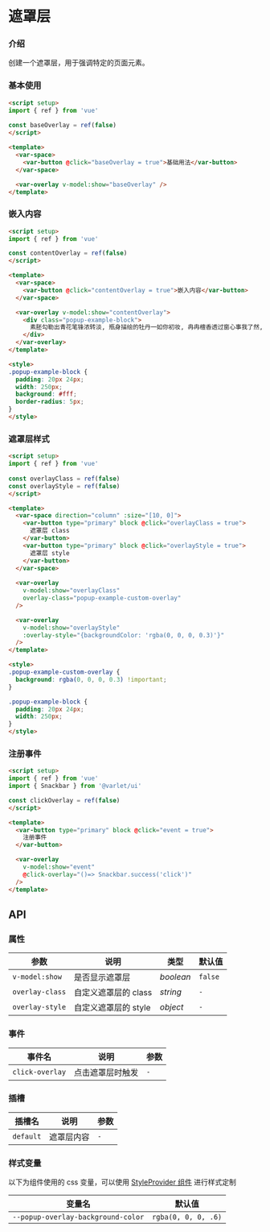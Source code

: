 # 遮罩层

### 介绍

创建一个遮罩层，用于强调特定的页面元素。


### 基本使用

```html
<script setup>
import { ref } from 'vue'
  
const baseOverlay = ref(false)
</script>

<template>
  <var-space>
    <var-button @click="baseOverlay = true">基础用法</var-button>
  </var-space>

  <var-overlay v-model:show="baseOverlay" />
</template>

```

### 嵌入内容

```html
<script setup>
import { ref } from 'vue'

const contentOverlay = ref(false)
</script>

<template>
  <var-space>
    <var-button @click="contentOverlay = true">嵌入内容</var-button>
  </var-space>

  <var-overlay v-model:show="contentOverlay">
    <div class="popup-example-block">
      素胚勾勒出青花笔锋浓转淡, 瓶身描绘的牡丹一如你初妆, 冉冉檀香透过窗心事我了然, 宣纸上走笔至此搁一半。
    </div>
  </var-overlay>
</template>

<style>
.popup-example-block {
  padding: 20px 24px;
  width: 250px;
  background: #fff;
  border-radius: 5px;
}
</style>
```

### 遮罩层样式

```html
<script setup>
import { ref } from 'vue'
  
const overlayClass = ref(false)
const overlayStyle = ref(false)
</script>

<template>
  <var-space direction="column" :size="[10, 0]">
    <var-button type="primary" block @click="overlayClass = true">
      遮罩层 class
    </var-button>
    <var-button type="primary" block @click="overlayStyle = true">
      遮罩层 style
    </var-button>
  </var-space>
  
  <var-overlay 
    v-model:show="overlayClass"
    overlay-class="popup-example-custom-overlay"
  />

  <var-overlay
    v-model:show="overlayStyle"
    :overlay-style="{backgroundColor: 'rgba(0, 0, 0, 0.3)'}"
  />
</template>

<style>
.popup-example-custom-overlay {
  background: rgba(0, 0, 0, 0.3) !important;
}

.popup-example-block {
  padding: 20px 24px;
  width: 250px;
}
</style>
```

### 注册事件
```html
<script setup>
import { ref } from 'vue'
import { Snackbar } from '@varlet/ui'

const clickOverlay = ref(false)
</script>

<template>
  <var-button type="primary" block @click="event = true">
    注册事件
  </var-button>

  <var-overlay
    v-model:show="event"
    @click-overlay="()=> Snackbar.success('click')"
  />
</template>

```

## API

### 属性

| 参数                       | 说明                                               | 类型                    | 默认值      |
|--------------------------|--------------------------------------------------|-----------------------|----------|
| `v-model:show`           | 是否显示遮罩层                                          | _boolean_             | `false`  |
| `overlay-class`          | 自定义遮罩层的 class                                    | _string_              | `-`      |
| `overlay-style`          | 自定义遮罩层的 style                                    | _object_              | `-`      |

### 事件

| 事件名             | 说明           | 参数  |
|-----------------|--------------|-----|
| `click-overlay` | 点击遮罩层时触发     | `-` |

### 插槽

| 插槽名       | 说明    | 参数  |
|-----------|-------|-----|
| `default` | 遮罩层内容 | `-` |

### 样式变量
以下为组件使用的 css 变量，可以使用 [StyleProvider 组件](#/zh-CN/style-provider) 进行样式定制

| 变量名                                | 默认值                 |
|------------------------------------|---------------------|
| `--popup-overlay-background-color` | `rgba(0, 0, 0, .6)` |
